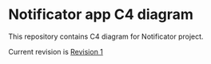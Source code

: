 # Notificator app C4 diagram

This repository contains C4 diagram for Notificator project.

Current revision is [Revision 1](https://github.com/Jalapeno-Dev/notificator-C4#revision-1)